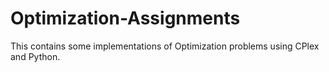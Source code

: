 # Optimization-Assignments
This contains some implementations of Optimization problems using CPlex and Python.

